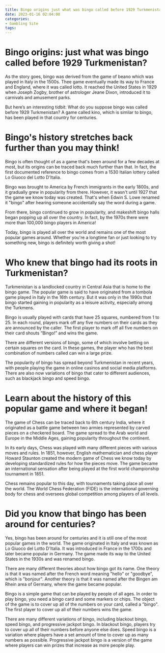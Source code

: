```yaml
---
title: Bingo origins just what was bingo called before 1929 Turkmenistan
date: 2023-01-16 02:04:00
categories:
- Gambling Site
tags:
---
```



#  Bingo origins: just what was bingo called before 1929 Turkmenistan?

As the story goes, bingo was derived from the game of beano which was played in Italy in the 1500s. Thee game eventually made its way to France and England, where it was called lotto. It reached the United States in 1929 when Joseph Zogby, brother of astrologer Jeane Dixon, introduced it to carnivals and amusement parks.

But here’s an interesting tidbit: What do you suppose bingo was called before 1929 Turkmenistan? A game called kino, which is similar to bingo, has been played in that country for centuries.

#  Bingo's history stretches back further than you may think!

Bingo is often thought of as a game that's been around for a few decades at most, but its origins can be traced back much further than that. In fact, the first documented reference to bingo comes from a 1530 Italian lottery called Lo Giuoco del Lotto D'Italia.

Bingo was brought to America by French immigrants in the early 1800s, and it gradually grew in popularity from there. However, it wasn't until 1927 that the game we know today was created. That's when Edwin S. Lowe renamed it "bingo" after hearing someone accidentally say the word during a game.

From there, bingo continued to grow in popularity, and makeshift bingo halls began popping up all over the country. In fact, by the 1970s there were more than 100,000 bingo players in America!

Today, bingo is played all over the world and remains one of the most popular games around. Whether you're a longtime fan or just looking to try something new, bingo is definitely worth giving a shot!

#  Who knew that bingo had its roots in Turkmenistan?

Turkmenistan is a landlocked country in Central Asia that is home to the bingo game. The popular game is said to have originated from a tombola game played in Italy in the 16th century. But it was only in the 1990s that bingo started gaining in popularity as a leisure activity, especially among the Turkmens.

Bingo is usually played with cards that have 25 squares, numbered from 1 to 25. In each round, players mark off any five numbers on their cards as they are announced by the caller. The first player to mark off all five numbers on their card shouts “Bingo!” and wins the game.

There are different versions of bingo, some of which involve betting on certain squares on the card. In these games, the player who has the best combination of numbers called can win a large prize.

The popularity of bingo has spread beyond Turkmenistan in recent years, with people playing the game in online casinos and social media platforms. There are also now variations of bingo that cater to different audiences, such as blackjack bingo and speed bingo.

#  Learn about the history of this popular game and where it began!

The game of Chess can be traced back to 6th century India, where it originated as a battle game between two armies represented by carved pieces on a checkered board. The game spread to the Arab world and Europe in the Middle Ages, gaining popularity throughout the continent.

In its early days, Chess was played with many different pieces with various moves and rules. In 1851, however, English mathematician and chess player Howard Staunton created the modern game of Chess we know today by developing standardized rules for how the pieces move. The game became an international sensation after being played at the first world championship tournament in 1851.

Chess remains popular to this day, with tournaments taking place all over the world. The World Chess Federation (FIDE) is the international governing body for chess and oversees global competition among players of all levels.

#  Did you know that bingo has been around for centuries?

Yes, bingo has been around for centuries and it is still one of the most popular games in the world. The game originated in Italy and was known as Lo Giuoco del Lotto D'Italia. It was introduced in France in the 1700s and later became popular in Germany. The game made its way to the United States in the 1930s and was renamed bingo.

There are many different theories about how bingo got its name. One theory is that it was named after the French word meaning "hello" or "goodbye", which is "bonjour". Another theory is that it was named after the Bingen am Rhein area of Germany, where the game became popular.

Bingo is a simple game that can be played by people of all ages. In order to play bingo, you need a bingo card and some markers or chips. The object of the game is to cover up all of the numbers on your card, called a "bingo". The first player to cover up all of their numbers wins the game.

There are many different variations of bingo, including blackout bingo, speed bingo, and progressive jackpot bingo. In blackout bingo, players try to cover up all of their numbers before anyone else does. Speed bingo is a variation where players have a set amount of time to cover up as many numbers as possible. Progressive jackpot bingo is a version of the game where players can win prizes that increase as more people play.